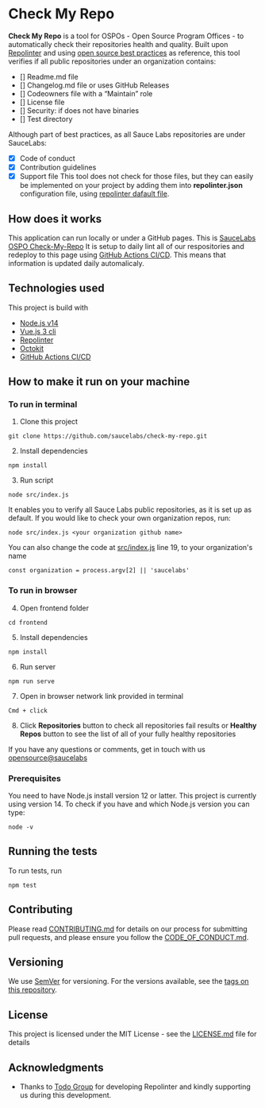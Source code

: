 # Check My Repo

**Check My Repo** is a tool for OSPOs - Open Source Program Offices - to automatically check their repositories health and quality.
Built upon [Repolinter](https://github.com/todogroup/repolinter) and using [open source best practices](https://opensource.guide/building-community/) as reference, this tool verifies if all public repositories under an organization contains:

- [] Readme.md file
- [] Changelog.md file or uses GitHub Releases
- [] Codeowners file with a “Maintain” role
- [] License file
- [] Security: if does not have binaries
- [] Test directory

Although part of best practices, as all Sauce Labs repositories are under SauceLabs:

- [x] Code of conduct
- [x] Contribution guidelines
- [x] Support file
      This tool does not check for those files, but they can easily be implemented on your project by adding them into **repolinter.json** configuration file, using [repolinter dafault file](https://github.com/todogroup/repolinter/blob/master/rulesets/default.json).

## How does it works

This application can run locally or under a GitHub pages. 
This is [SauceLabs OSPO Check-My-Repo](https://opensource.saucelabs.com/check-my-repo/)
It is setup to daily lint all of our respositories and redeploy to this page using [GitHub Actions CI/CD](https://github.com/features/actions). This means that information is updated daily automalicaly.

## Technologies used

This project is build with

- [Node.js v14](https://nodejs.org/en/)
- [Vue.js 3 cli](https://v3.vuejs.org/)
- [Repolinter](https://www.npmjs.com/package/repolinter)
- [Octokit](https://www.npmjs.com/package/@octokit/rest)
- [GitHub Actions CI/CD](https://github.com/features/actions)

## How to make it run on your machine

### To run in terminal

1. Clone this project

```
git clone https://github.com/saucelabs/check-my-repo.git
```

2. Install dependencies

```
npm install
```

3. Run script

```
node src/index.js
```

It enables you to verify all Sauce Labs public repositories, as it is set up as default.
If you would like to check your own organization repos, run:

```
node src/index.js <your organization github name>
```

You can also change the code at [src/index.js](https://github.com/saucelabs/check-my-repo/blob/main/src/index.js) line 19, to your organization's name

```
const organization = process.argv[2] || 'saucelabs'
```

### To run in browser

4. Open frontend folder

```
cd frontend
```

5. Install dependencies
```
npm install
```

6. Run server

```
npm run serve
```

7. Open in browser network link provided in terminal

```
Cmd + click
```

8. Click **Repositories** button to check all repositories fail results or **Healthy Repos** button to see the list of all of your fully healthy repositories

If you have any questions or comments, get in touch with us [opensource@saucelabs](mailto:opensource@saucelabs.com)

### Prerequisites

You need to have Node.js install version 12 or latter.
This project is currently using version 14.
To check if you have and which Node.js version you can type:

```
node -v
```

## Running the tests

To run tests, run

```
npm test
```

## Contributing

Please read [CONTRIBUTING.md](CONTRIBUTING.md) for details on our process for submitting pull requests, and please ensure you follow the [CODE_OF_CONDUCT.md](CODE_OF_CONDUCT.md).

## Versioning

We use [SemVer](http://semver.org/) for versioning. For the versions available, see the [tags on this repository](https://github.com/saucelabs/check-my-repo).

## License

This project is licensed under the MIT License - see the [LICENSE.md](LICENSE.md) file for details

## Acknowledgments

- Thanks to [Todo Group](https://todogroup.org/) for developing Repolinter and kindly supporting us during this development.
